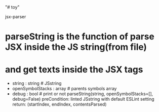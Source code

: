 "# toy"

jsx-parser
  # parseString is the function of parse JSX inside the JS string(from file)
  # and get texts inside the JSX tags
  - string : string # JSstring
  - openSymbolStacks : array # parents symbols array
  - debug : bool # print or not
  parseString(string, openSymbolStacks=[], debug=False)
    preCondition:
      linted JSstring with default ESLint setting
    return:
      (startIndex, endIndex, contentsParsed)

